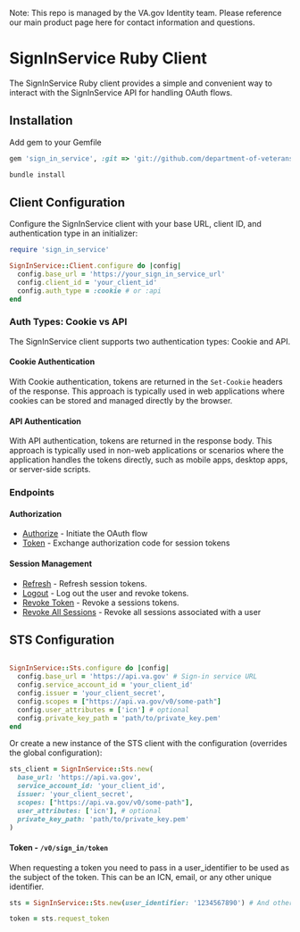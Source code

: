 Note: This repo is managed by the VA.gov Identity team. Please reference our main product page here for contact information and questions.

# SignInService Ruby Client

The SignInService Ruby client provides a simple and convenient way to interact with the SignInService API for handling OAuth flows.

## Installation

Add gem to your Gemfile
```ruby
gem 'sign_in_service', :git => 'git://github.com/department-of-veterans-affairs/sign-in-service-rb.git'
```

```bash
bundle install
```
## Client Configuration

Configure the SignInService client with your base URL, client ID, and authentication type in an initializer:

```ruby
require 'sign_in_service'

SignInService::Client.configure do |config|
  config.base_url = 'https://your_sign_in_service_url'
  config.client_id = 'your_client_id'
  config.auth_type = :cookie # or :api
end
```

### Auth Types: Cookie vs API
The SignInService client supports two authentication types: Cookie and API.

#### Cookie Authentication
With Cookie authentication, tokens are returned in the `Set-Cookie` headers of the response. This approach is typically used in web applications where cookies can be stored and managed directly by the browser.

#### API Authentication
With API authentication, tokens are returned in the response body. This approach is typically used in non-web applications or scenarios where the application handles the tokens directly, such as mobile apps, desktop apps, or server-side scripts.

### Endpoints

#### Authorization
- [Authorize](docs/endpoints/authorize.md) - Initiate the OAuth flow
- [Token](docs/endpoints/token.md) - Exchange authorization code for session tokens

#### Session Management
- [Refresh](docs/endpoints/refresh.md) - Refresh session tokens.
- [Logout](docs/endpoints/logout.md) - Log out the user and revoke tokens.
- [Revoke Token](docs/endpoints/revoke_token.md) - Revoke a sessions tokens.
- [Revoke All Sessions](docs/endpoints/revoke_all_sessions.md) - Revoke all sessions associated with a user


## STS Configuration

```ruby

SignInService::Sts.configure do |config|
  config.base_url = 'https://api.va.gov' # Sign-in service URL
  config.service_account_id = 'your_client_id'
  config.issuer = 'your_client_secret',
  config.scopes = ["https://api.va.gov/v0/some-path"]
  config.user_attributes = ['icn'] # optional
  config.private_key_path = 'path/to/private_key.pem'
end
```

Or create a new instance of the STS client with the configuration (overrides the global configuration):

```ruby
sts_client = SignInService::Sts.new(
  base_url: 'https://api.va.gov',
  service_account_id: 'your_client_id',
  issuer: 'your_client_secret',
  scopes: ["https://api.va.gov/v0/some-path"],
  user_attributes: ['icn'], # optional
  private_key_path: 'path/to/private_key.pem'
)
```

#### Token - `/v0/sign_in/token`

When requesting a token you need to pass in a user_identifier to be used as the subject of the token. This can be an ICN, email, or any other unique identifier.

```ruby
sts = SignInService::Sts.new(user_identifier: '1234567890') # And other configuration options not in the global configuration

token = sts.request_token
```
